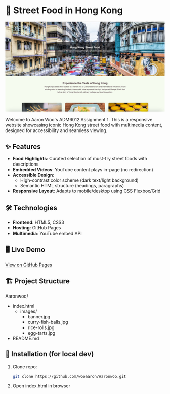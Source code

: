 # 🍢 Street Food in Hong Kong  

![Project Preview](screenshots/preview.jpg) 

Welcome to Aaron Woo's ADM6012 Assignment 1. This is a responsive website showcasing iconic Hong Kong street food with multimedia content, designed for accessibility and seamless viewing.

## ✨ Features
- **Food Highlights**: Curated selection of must-try street foods with descriptions
- **Embedded Videos**: YouTube content plays in-page (no redirection)
- **Accessible Design**:
  - High-contrast color scheme (dark text/light background)
  - Semantic HTML structure (headings, paragraphs)
- **Responsive Layout**: Adapts to mobile/desktop using CSS Flexbox/Grid

## 🛠️ Technologies
- **Frontend**: HTML5, CSS3
- **Hosting**: GitHub Pages
- **Multimedia**: YouTube embed API

## 🖥️ Live Demo
[View on GitHub Pages](https://wooaaron.github.io/Aaronwoo/) 

## 🏗️ Project Structure
Aaronwoo/
- index.html
  - images/
    - banner.jpg
    - curry-fish-balls.jpg
    - rice-rolls.jpg
    - egg-tarts.jpg
- README.md

## 🚀 Installation (for local dev)
1. Clone repo:
   ```bash
   git clone https://github.com/wooaaron/Aaronwoo.git
2. Open index.html in browser
